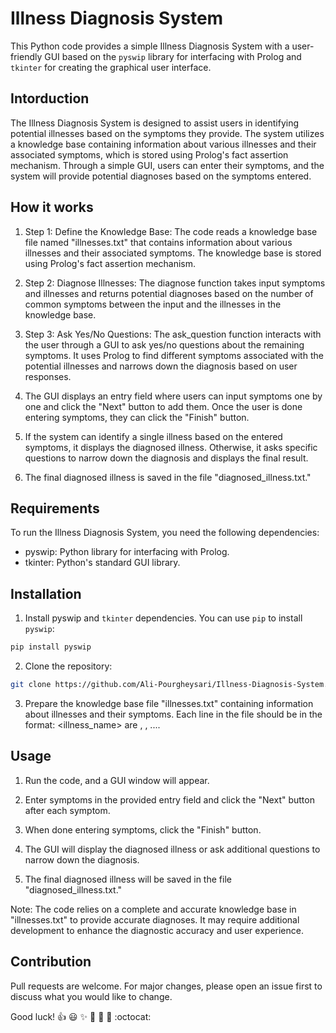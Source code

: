 # Illness Diagnosis System
  This Python code provides a simple Illness Diagnosis System with a user-friendly GUI based on the `pyswip` library for interfacing with Prolog and `tkinter` for creating the graphical user interface.

## Intorduction
The Illness Diagnosis System is designed to assist users in identifying potential illnesses based on the symptoms they provide. The system utilizes a knowledge base containing information about various illnesses and their associated symptoms, which is stored using Prolog's fact assertion mechanism. Through a simple GUI, users can enter their symptoms, and the system will provide potential diagnoses based on the symptoms entered.

## How it works
1. Step 1: Define the Knowledge Base: The code reads a knowledge base file named "illnesses.txt" that contains information about various illnesses and their associated symptoms. The knowledge base is stored using Prolog's fact assertion mechanism.

2. Step 2: Diagnose Illnesses: The diagnose function takes input symptoms and illnesses and returns potential diagnoses based on the number of common symptoms between the input and the illnesses in the knowledge base.

3. Step 3: Ask Yes/No Questions: The ask_question function interacts with the user through a GUI to ask yes/no questions about the remaining symptoms. It uses Prolog to find different symptoms associated with the potential illnesses and narrows down the diagnosis based on user responses.

4. The GUI displays an entry field where users can input symptoms one by one and click the "Next" button to add them. Once the user is done entering symptoms, they can click the "Finish" button.

5. If the system can identify a single illness based on the entered symptoms, it displays the diagnosed illness. Otherwise, it asks specific questions to narrow down the diagnosis and displays the final result.

6. The final diagnosed illness is saved in the file "diagnosed_illness.txt."

## Requirements
To run the Illness Diagnosis System, you need the following dependencies:

* pyswip: Python library for interfacing with Prolog.
* tkinter: Python's standard GUI library.

## Installation
1. Install pyswip and `tkinter` dependencies. You can use `pip` to install `pyswip`:
```bash
pip install pyswip
```
2. Clone the repository:
```bash
git clone https://github.com/Ali-Pourgheysari/Illness-Diagnosis-System.git
```
3. Prepare the knowledge base file "illnesses.txt" containing information about illnesses and their symptoms. Each line in the file should be in the format: <illness_name> are <symptom1>, <symptom2>, ....

## Usage
1. Run the code, and a GUI window will appear.

2. Enter symptoms in the provided entry field and click the "Next" button after each symptom.

3. When done entering symptoms, click the "Finish" button.

4. The GUI will display the diagnosed illness or ask additional questions to narrow down the diagnosis.

5. The final diagnosed illness will be saved in the file "diagnosed_illness.txt."

Note: The code relies on a complete and accurate knowledge base in "illnesses.txt" to provide accurate diagnoses. It may require additional development to enhance the diagnostic accuracy and user experience.

## Contribution
Pull requests are welcome. For major changes, please open an issue first to discuss what you would like to change.

Good luck! :+1: :smiley: :sparkles: :tada: :rocket: :metal: :octocat: